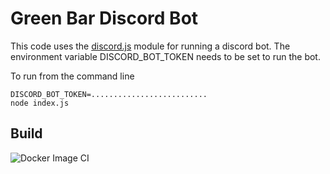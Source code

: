 # Green Bar Discord Bot

This code uses the [discord.js](https://discord.js.org/#/docs/main/master/general/welcome) module for running a discord bot.  The environment variable DISCORD_BOT_TOKEN needs to be set to run the bot.

To run from the command line 
```
DISCORD_BOT_TOKEN=..........................
node index.js
```

## Build
![Docker Image CI](https://github.com/Troop-380/GreenBarDiscordBot/workflows/Docker%20Image%20CI/badge.svg)

